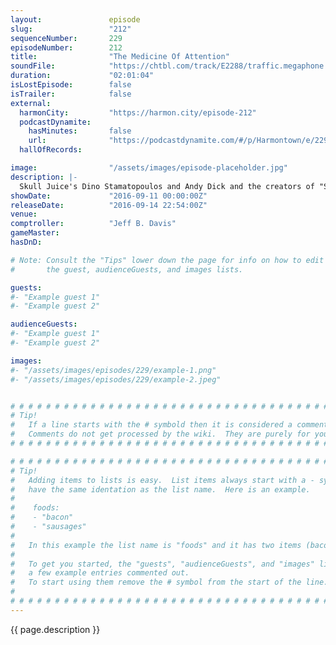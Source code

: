 ```yaml
---
layout:               episode
slug:                 "212"
sequenceNumber:       229
episodeNumber:        212
title:                "The Medicine Of Attention"
soundFile:            "https://chtbl.com/track/E2288/traffic.megaphone.fm/STA5045132074.mp3?updated=1559762320"
duration:             "02:01:04"
isLostEpisode:        false
isTrailer:            false
external:
  harmonCity:         "https://harmon.city/episode-212"
  podcastDynamite:
    hasMinutes:       false
    url:              "https://podcastdynamite.com/#/p/Harmontown/e/229/212"
  hallOfRecords:      

image:                "/assets/images/episode-placeholder.jpg"
description: |-
  Skull Juice's Dino Stamatopoulos and Andy Dick and the creators of "Stranger Things" The Duffer Brothers all in one episode.
showDate:             "2016-09-11 00:00:00Z"
releaseDate:          "2016-09-14 22:54:00Z"
venue:                
comptroller:          "Jeff B. Davis"
gameMaster:           
hasDnD:               

# Note: Consult the "Tips" lower down the page for info on how to edit
#       the guest, audienceGuests, and images lists.

guests:
#- "Example guest 1"
#- "Example guest 2"

audienceGuests:
#- "Example guest 1"
#- "Example guest 2"

images:
#- "/assets/images/episodes/229/example-1.png"
#- "/assets/images/episodes/229/example-2.jpeg"


# # # # # # # # # # # # # # # # # # # # # # # # # # # # # # # # # # # # # # # # # # # # #
# Tip!
#   If a line starts with the # symbold then it is considered a comment.
#   Comments do not get processed by the wiki.  They are purely for your information.
# # # # # # # # # # # # # # # # # # # # # # # # # # # # # # # # # # # # # # # # # # # # #

# # # # # # # # # # # # # # # # # # # # # # # # # # # # # # # # # # # # # # # # # # # # #
# Tip!
#   Adding items to lists is easy.  List items always start with a - symbol and have
#   have the same identation as the list name.  Here is an example.
#
#    foods:
#    - "bacon"
#    - "sausages"
#
#   In this example the list name is "foods" and it has two items (bacon, and sausages).
#
#   To get you started, the "guests", "audienceGuests", and "images" lists below have
#   a few example entries commented out.
#   To start using them remove the # symbol from the start of the line.
#
# # # # # # # # # # # # # # # # # # # # # # # # # # # # # # # # # # # # # # # # # # # # #
---
```


<!-- The episode description will be rendered here -->
{{ page.description }}

<!-- Add your content BELOW here -->
<!-- vvvvvvvvvvvvvvvvvvvvvvvvvvv -->




<!-- ^^^^^^^^^^^^^^^^^^^^^^^^^^^ -->
<!-- Add your content ABOVE here -->

<!-- The episode gallery will be rendered here -->